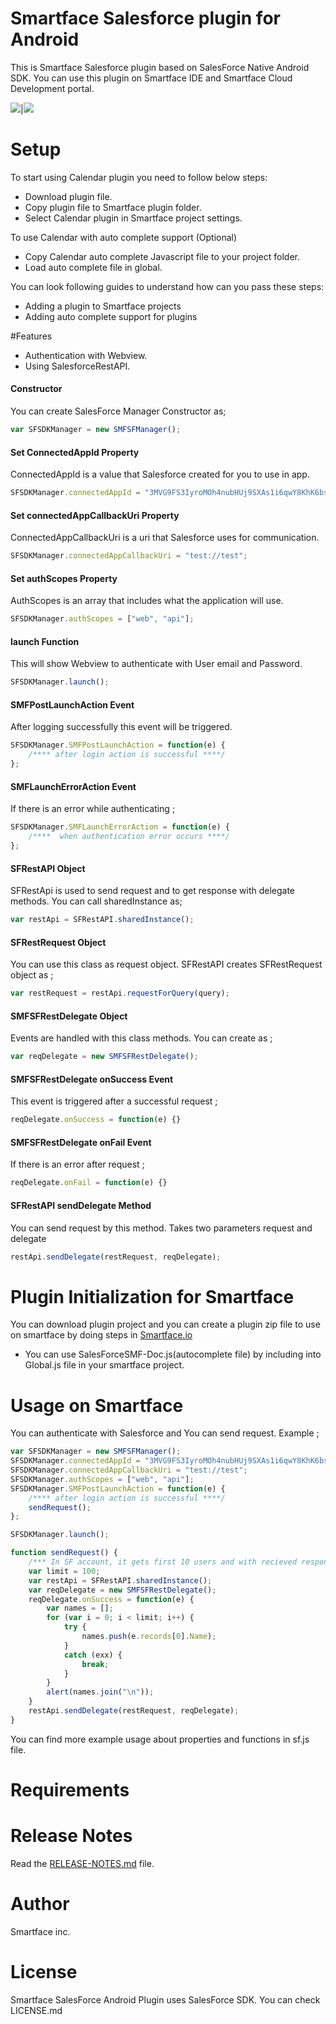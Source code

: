 
Smartface Salesforce plugin for Android
===================

This is Smartface Salesforce plugin based on SalesForce Native Android SDK. You can use this plugin on Smartface IDE and Smartface Cloud Development portal.

<img src="http://i.imgur.com/LazEaOx.png">|<img src="http://i.imgur.com/cbRNAhx.png">

 

Setup
=====

To start using Calendar plugin you need to follow below steps:

 - Download plugin file.
 - Copy plugin file to Smartface plugin folder.
 - Select Calendar plugin in Smartface project settings.

To use Calendar with auto complete support (Optional)

 - Copy Calendar auto complete Javascript file to your project folder.
 - Load auto complete file in global.

You can look following guides to understand how can you pass these steps:

 - Adding a plugin to Smartface projects
 - Adding auto complete support for plugins

#Features

* Authentication with Webview.
* Using SalesforceRestAPI.

#### Constructor

You can create SalesForce Manager Constructor as;

````Javascript
var SFSDKManager = new SMFSFManager();
````

#### Set ConnectedAppId Property

ConnectedAppId is a value that Salesforce created for you to use in app.

````Javascript
SFSDKManager.connectedAppId = "3MVG9FS3IyroMOh4nubHUj9SXAs1i6qwY8KhK6bsE6WmX3g9vrNsjA1CGgUsdasdasdfdsfsdfsdfqqww";
````

#### Set connectedAppCallbackUri Property

ConnectedAppCallbackUri is a uri that Salesforce uses for communication.

````Javascript
SFSDKManager.connectedAppCallbackUri = "test://test"; 
````

#### Set authScopes Property

AuthScopes is an array that includes what the application will use.

````Javascript
SFSDKManager.authScopes = ["web", "api"];
````

#### launch Function

This will show Webview to authenticate with User email and Password.

````Javascript
SFSDKManager.launch();
````

#### SMFPostLaunchAction Event

After logging successfully this event will be triggered.

````Javascript
SFSDKManager.SMFPostLaunchAction = function(e) {
    /**** after login action is successful ****/
};
````

#### SMFLaunchErrorAction Event
If there is an error while authenticating ;

````Javascript
SFSDKManager.SMFLaunchErrorAction = function(e) {
    /****  when authentication error occurs ****/
};
````

#### SFRestAPI Object
SFRestApi is used to send request and to get response with delegate methods. You can call sharedInstance as;

````Javascript
var restApi = SFRestAPI.sharedInstance();
````

#### SFRestRequest Object
You can use this class as request object. SFRestAPI creates SFRestRequest object as ;

````Javascript
var restRequest = restApi.requestForQuery(query);
````

#### SMFSFRestDelegate Object

Events are handled with this class methods. You can create as ;

````Javascript
var reqDelegate = new SMFSFRestDelegate();
````

#### SMFSFRestDelegate onSuccess Event

This event is triggered after a successful request ;

````Javascript
reqDelegate.onSuccess = function(e) {}
````

#### SMFSFRestDelegate onFail Event

If there is an error after request ;

````Javascript
reqDelegate.onFail = function(e) {}
````

#### SFRestAPI sendDelegate Method

You can send request by this method. Takes two parameters request and delegate

````Javascript
restApi.sendDelegate(restRequest, reqDelegate);
````

# Plugin Initialization for Smartface

You can download plugin project and you can create a plugin zip file to use on smartface by doing steps in  [Smartface.io](http://www.smartface.io/developer/guides/plugins/developing-smartface-plugins/)
* You can use SalesForceSMF-Doc.js(autocomplete file) by including into Global.js file in your smartface project.

# Usage on Smartface

You can authenticate with Salesforce and You can send request. Example ;

````Javascript
var SFSDKManager = new SMFSFManager();
SFSDKManager.connectedAppId = "3MVG9FS3IyroMOh4nubHUj9SXAs1i6qwY8KhK6bsE6WmX3g9vrNsjA1CGgUsdasdasdfdsfsdfsdfqqww";
SFSDKManager.connectedAppCallbackUri = "test://test"; 
SFSDKManager.authScopes = ["web", "api"];
SFSDKManager.SMFPostLaunchAction = function(e) {
    /**** after login action is successful ****/
    sendRequest();
};

SFSDKManager.launch();

function sendRequest() {
    /*** In SF account, it gets first 10 users and with recieved response it alerts the first user name ***/
    var limit = 100;
    var restApi = SFRestAPI.sharedInstance();
    var reqDelegate = new SMFSFRestDelegate();
    reqDelegate.onSuccess = function(e) {
        var names = [];
        for (var i = 0; i < limit; i++) {
            try {
                names.push(e.records[0].Name);
            }
            catch (exx) {
                break;
            }
        }
        alert(names.join("\n"));
    }
    restApi.sendDelegate(restRequest, reqDelegate);
}
````

You can find more example usage about properties and functions in sf.js file.

Requirements
========

Release Notes
========

Read the [RELEASE-NOTES.md](https://github.com/SmartfaceIO/plugin-salesforce-android/blob/master/RELEASE-NOTES.md) file.

# Author
 Smartface inc.

# License
Smartface SalesForce Android Plugin uses SalesForce SDK. You can check LICENSE.md
